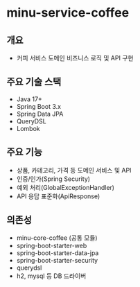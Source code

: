 # minu-service-coffee

## 개요
- 커피 서비스 도메인 비즈니스 로직 및 API 구현

## 주요 기술 스택
- Java 17+
- Spring Boot 3.x
- Spring Data JPA
- QueryDSL
- Lombok

## 주요 기능
- 상품, 카테고리, 가격 등 도메인 서비스 및 API
- 인증/인가(Spring Security)
- 예외 처리(GlobalExceptionHandler)
- API 응답 표준화(ApiResponse)

## 의존성
- minu-core-coffee (공통 모듈)
- spring-boot-starter-web
- spring-boot-starter-data-jpa
- spring-boot-starter-security
- querydsl
- h2, mysql 등 DB 드라이버